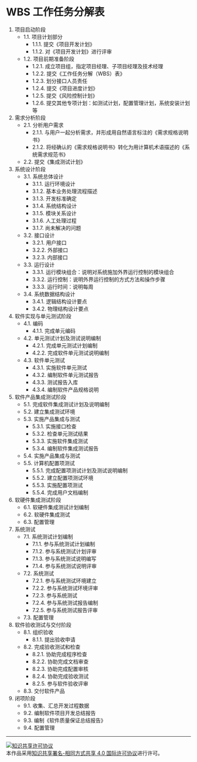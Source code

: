# WBS 工作任务分解表

1. 项目启动阶段  
    * 1.1. 项目计划部分  
        * 1.1.1. 提交《项目开发计划》  
        * 1.1.2. 对《项目开发计划》进行评审  
    * 1.2. 项目前期准备阶段  
        * 1.2.1. 成立项目组，指定项目经理、子项目经理及技术经理  
        * 1.2.2. 提交《工作任务分解（WBS）表》  
        * 1.2.3. 划分接口人员责任  
        * 1.2.4. 提交《项目进度计划》  
        * 1.2.5. 提交《风险控制计划》  
        * 1.2.6. 提交其他专项计划：如测试计划，配置管理计划，系统安装计划等  
2. 需求分析阶段  
    * 2.1. 分析用户需求  
        * 2.1.1. 与用户一起分析需求，并形成用自然语言标注的《需求规格说明书》  
        * 2.1.2. 将经确认的《需求规格说明书》转化为用计算机术语描述的《系统需求规范书》  
    * 2.2. 提交《集成测试计划》  
3. 系统设计阶段  
    * 3.1. 系统总体设计  
        * 3.1.1. 运行环境设计  
        * 3.1.2. 基本业务处理流程描述  
        * 3.1.3. 开发标准确定  
        * 3.1.4. 系统结构设计  
        * 3.1.5. 模块关系设计  
        * 3.1.6. 人工处理过程  
        * 3.1.7. 尚未解决的问题  
    * 3.2. 接口设计  
        * 3.2.1. 用户接口  
        * 3.2.2. 外部接口  
        * 3.2.3. 内部接口  
    * 3.3. 运行设计  
        * 3.3.1. 运行模块组合：说明对系统施加外界运行控制的模块组合  
        * 3.3.2. 运行控制：说明外界运行控制的方式方法和操作步骤  
        * 3.3.3. 运行时间：说明每周  
    * 3.4. 系统数据结构设计  
        * 3.4.1. 逻辑结构设计要点  
        * 3.4.2. 物理结构设计要点  
4. 软件实现与单元测试阶段  
    * 4.1. 编码  
        * 4.1.1. 完成单元编码  
    * 4.2. 单元测试计划及测试说明编制  
        * 4.2.1. 完成单元测试计划编制  
        * 4.2.2. 完成软件单元测试说明编制  
    * 4.3. 软件单元测试  
        * 4.3.1. 实施软件单元测试  
        * 4.3.2. 编制软件单元测试报告  
        * 4.3.3. 测试报告入库  
        * 4.3.4. 编制软件产品规格说明  
5. 软件产品集成测试阶段  
    * 5.1. 完成软件集成测试计划及说明编制  
    * 5.2. 建立集成测试环境  
    * 5.3. 实施产品集成与测试  
        * 5.3.1. 实施接口检查  
        * 5.3.2. 检查单元测试结果  
        * 5.3.3. 实施软件集成测试  
        * 5.3.4. 编制软件集成测试报告  
    * 5.4. 实施产品集成与测试  
    * 5.5. 计算机配置项测试  
        * 5.5.1. 完成配置项测试计划及测试说明编制  
        * 5.5.2. 建立配置项测试环境  
        * 5.5.3. 实施配置项测试  
        * 5.5.4. 完成用户文档编制  
6. 软硬件集成测试阶段  
    * 6.1. 软硬件集成测试计划编制  
    * 6.2. 软硬件集成测试  
    * 6.3. 配置管理  
7. 系统测试  
    * 7.1. 系统测试计划编制  
        * 7.1.1. 参与系统测试计划编制  
        * 7.1.2. 参与系统测试计划评审  
        * 7.1.3. 参与系统测试说明编写  
        * 7.1.4. 参与系统测试说明评审  
    * 7.2. 系统测试  
        * 7.2.1. 参与系统测试环境建立  
        * 7.2.2. 参与系统测试环境评审  
        * 7.2.3. 参与系统测试  
        * 7.2.4. 参与系统测试报告编制  
        * 7.2.5. 参与系统测试报告评审  
    * 7.3. 配置管理  
8. 软件验收测试与交付阶段  
    * 8.1. 组织验收  
        * 8.1.1. 提出验收申请  
    * 8.2. 完成验收测试和检查  
        * 8.2.1. 协助完成程序检查  
        * 8.2.2. 协助完成文档审查  
        * 8.2.3. 协助完成配置审核  
        * 8.2.4. 协助完成验收测试  
        * 8.2.5. 参与软件验收评审  
    * 8.3. 交付软件产品  
9. 闭项阶段  
    * 9.1. 收集、汇总开发过程数据  
    * 9.2. 编制软件项目开发总结报告  
    * 9.3. 编制《软件质量保证总结报告》  
    * 9.4. 配置管理  


<hr>

<a rel="license" href="http://creativecommons.org/licenses/by-sa/4.0/"><img alt="知识共享许可协议" style="border-width:0" src="https://i.creativecommons.org/l/by-sa/4.0/88x31.png" /></a><br />本作品采用<a rel="license" href="http://creativecommons.org/licenses/by-sa/4.0/">知识共享署名-相同方式共享 4.0 国际许可协议</a>进行许可。